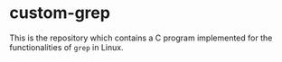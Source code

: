 # custom-grep
This is the repository which contains a C program implemented for the functionalities of `grep` in Linux.


